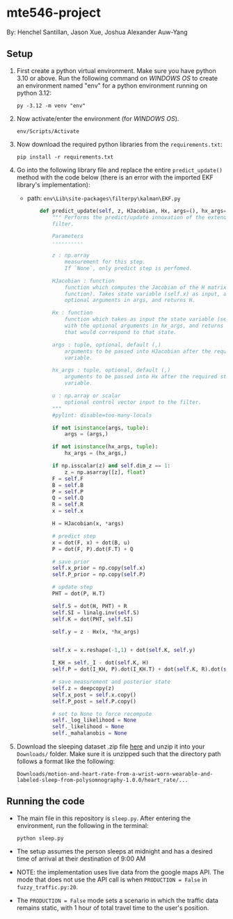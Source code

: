 # mte546-project

By: Henchel Santillan, Jason Xue, Joshua Alexander Auw-Yang

## Setup

1) First create a python virtual environment. Make sure you have python 3.10 or above. Run the following command on *WINDOWS OS* to create an environment named "env" for a python environment running on python 3.12:

    ```py -3.12 -m venv "env"```

2) Now activate/enter the environment (for *WINDOWS OS*).

    ```env/Scripts/Activate```

3) Now download the required python libraries from the `requirements.txt`:

    ```pip install -r requirements.txt```

4) Go into the following library file and replace the entire `predict_update()` method with the code below (there is an error with the imported EKF library's implementation):

    * path: `env\Lib\site-packages\filterpy\kalman\EKF.py`


        ```Python
            def predict_update(self, z, HJacobian, Hx, args=(), hx_args=(), u=0):
                """ Performs the predict/update innovation of the extended Kalman
                filter.

                Parameters
                ----------

                z : np.array
                    measurement for this step.
                    If `None`, only predict step is perfomed.

                HJacobian : function
                    function which computes the Jacobian of the H matrix (measurement
                    function). Takes state variable (self.x) as input, along with the
                    optional arguments in args, and returns H.

                Hx : function
                    function which takes as input the state variable (self.x) along
                    with the optional arguments in hx_args, and returns the measurement
                    that would correspond to that state.

                args : tuple, optional, default (,)
                    arguments to be passed into HJacobian after the required state
                    variable.

                hx_args : tuple, optional, default (,)
                    arguments to be passed into Hx after the required state
                    variable.

                u : np.array or scalar
                    optional control vector input to the filter.
                """
                #pylint: disable=too-many-locals

                if not isinstance(args, tuple):
                    args = (args,)

                if not isinstance(hx_args, tuple):
                    hx_args = (hx_args,)

                if np.isscalar(z) and self.dim_z == 1:
                    z = np.asarray([z], float)
                F = self.F
                B = self.B
                P = self.P
                Q = self.Q
                R = self.R
                x = self.x

                H = HJacobian(x, *args)

                # predict step
                x = dot(F, x) + dot(B, u)
                P = dot(F, P).dot(F.T) + Q

                # save prior
                self.x_prior = np.copy(self.x)
                self.P_prior = np.copy(self.P)

                # update step
                PHT = dot(P, H.T)

                self.S = dot(H, PHT) + R
                self.SI = linalg.inv(self.S)
                self.K = dot(PHT, self.SI)

                self.y = z - Hx(x, *hx_args)


                self.x = x.reshape(-1,1) + dot(self.K, self.y)

                I_KH = self._I - dot(self.K, H)
                self.P = dot(I_KH, P).dot(I_KH.T) + dot(self.K, R).dot(self.K.T)

                # save measurement and posterior state
                self.z = deepcopy(z)
                self.x_post = self.x.copy()
                self.P_post = self.P.copy()

                # set to None to force recompute
                self._log_likelihood = None
                self._likelihood = None
                self._mahalanobis = None
        ```

5) Download the sleeping dataset .zip file [here](https://drive.google.com/file/d/16mlB-vbB7vNToeu3C7gVl0XBw33yO7VD/view?usp=sharing) and unzip it into your `Downloads/` folder. Make sure it is unzipped such that the directory path follows a format like the following:

    `Downloads/motion-and-heart-rate-from-a-wrist-worn-wearable-and-labeled-sleep-from-polysomnography-1.0.0/heart_rate/...`


## Running the code

* The main file in this repository is `sleep.py`. After entering the environment, run the following in the terminal:

    ```python sleep.py``` 

* The setup assumes the person sleeps at midnight and has a desired time of arrival at their destination of 9:00 AM

* NOTE: the implementation uses live data from the google maps API. The mode that does not use the API call is when `PRODUCTION = False` in `fuzzy_traffic.py:20`.
* The `PRODUCTION = False` mode sets a scenario in which the traffic data remains static, with 1 hour of total travel time to the user's position.
